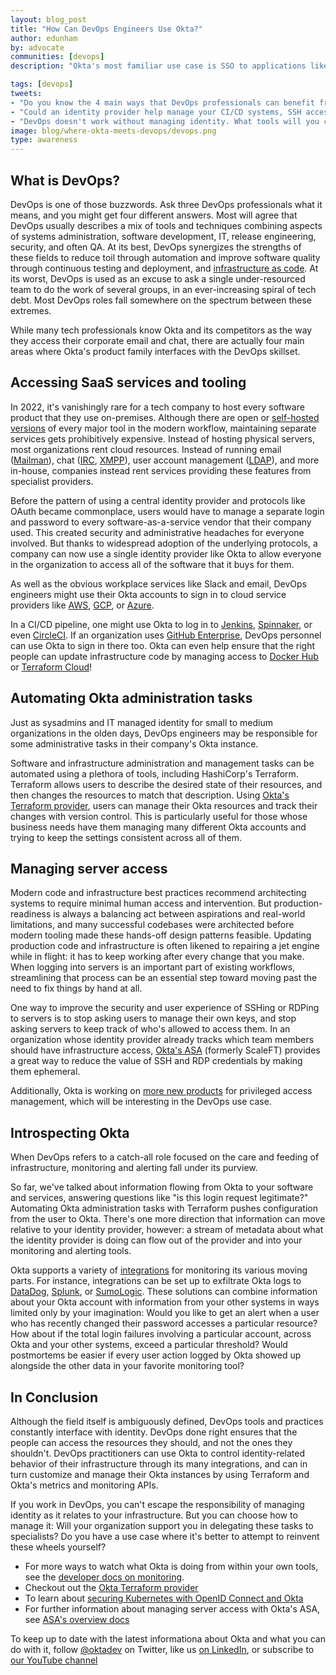 ```yaml
---
layout: blog_post
title: "How Can DevOps Engineers Use Okta?"
author: edunham 
by: advocate
communities: [devops]
description: "Okta's most familiar use case is SSO to applications like mail, chat, AWS, GCP, Azure, Jenkins, Spinnaker, and CircleCi. But it can also help automate administration tasks with Terraform, manage server access with PAM and ASA, and provide data for metrics and monitoring."

tags: [devops]
tweets:
- "Do you know the 4 main ways that DevOps professionals can benefit from Okta's products?"
- "Could an identity provider help manage your CI/CD systems, SSH access controls, and more?"
- "DevOps doesn't work without managing identity. What tools will you choose?"
image: blog/where-okta-meets-devops/devops.png
type: awareness
---
```


## What is DevOps? 

DevOps is one of those buzzwords. Ask three DevOps professionals what it means, and you might get four different answers. Most will agree that DevOps usually describes a mix of tools and techniques combining aspects of systems administration, software development, IT, release engineering, security, and often QA. At its best, DevOps synergizes the strengths of these fields to reduce toil through automation and improve software quality through continuous testing and deployment, and [infrastructure as code](https://en.wikipedia.org/wiki/Infrastructure_as_code). At its worst, DevOps is used as an excuse to ask a single under-resourced team to do the work of several groups, in an ever-increasing spiral of tech debt. Most DevOps roles fall somewhere on the spectrum between these extremes. 

While many tech professionals know Okta and its competitors as the way they access their corporate email and chat, there are actually four main areas where Okta's product family interfaces with the DevOps skillset. 

## Accessing SaaS services and tooling

In 2022, it's vanishingly rare for a tech company to host every software product that they use on-premises. Although there are open or [self-hosted versions](https://github.com/awesome-selfhosted/awesome-selfhosted) of every major tool in the modern workflow, maintaining separate services gets prohibitively expensive. Instead of hosting physical servers, most organizations rent cloud resources. Instead of running email ([Mailman](https://list.org/)), chat ([IRC](https://datatracker.ietf.org/doc/html/rfc1459), [XMPP](https://xmpp.org/about/technology-overview/)), user account management ([LDAP](https://ldap.com/)), and more in-house, companies instead rent services providing these features from specialist providers. 

Before the pattern of using a central identity provider and protocols like OAuth became commonplace, users would have to manage a separate login and password to every software-as-a-service vendor that their company used. This created security and administrative headaches for everyone involved. But thanks to widespread adoption of the underlying protocols, a company can now use a single identity provider like Okta to allow everyone in the organization to access all of the software that it buys for them. 

As well as the obvious workplace services like Slack and email, DevOps engineers might use their Okta accounts to sign in to cloud service providers like [AWS](https://www.okta.com/aws/), [GCP](https://www.okta.com/%20partners/google/), or [Azure](https://www.okta.com/integrations/azure-portal-login/#overview).

In a CI/CD pipeline, one might use Okta to log in to [Jenkins](https://www.okta.com/integrations/jenkins/#overview), [Spinnaker](https://docs.armory.io/armory-enterprise/armory-admin/auth-okta-configure/), or even [CircleCI](https://www.okta.com/integrations/circleci/#overview). If an organization uses [GitHub Enterprise](https://saml-doc.okta.com/Provisioning_Docs/GitHub_Enterprise_Provisioning.html), DevOps personnel can use Okta to sign in there too. Okta can even help ensure that the right people can update infrastructure code by managing access to [Docker Hub](https://www.okta.com/integrations/docker-hub/#overview) or [Terraform Cloud](https://www.okta.com/integrations/terraform-cloud/#overview)!

## Automating Okta administration tasks
Just as sysadmins and IT managed identity for small to medium organizations in the olden days, DevOps engineers may be responsible for some administrative tasks in their company's Okta instance. 

Software and infrastructure administration and management tasks can be automated using a plethora of tools, including HashiCorp's Terraform. Terraform allows users to describe the desired state of their resources, and then changes the resources to match that description.  Using [Okta's Terraform provider](https://github.com/okta/terraform-provider-okta), users can manage their Okta resources and track their changes with version control. This is particularly useful for those whose business needs have them managing many different Okta accounts and trying to keep the settings consistent across all of them. 

## Managing server access

Modern code and infrastructure best practices recommend architecting systems to require minimal human access and intervention. But production-readiness is always a balancing act between aspirations and real-world limitations, and many successful codebases were architected before modern tooling made these hands-off design patterns feasible. Updating production code and infrastructure is often likened to repairing a jet engine while in flight: it has to keep working after every change that you make. When logging into servers is an important part of existing workflows, streamlining that process can be an essential step toward moving past the need to fix things by hand at all. 

One way to improve the security and user experience of SSHing or RDPing to servers is to stop asking users to manage their own keys, and stop asking servers to keep track of who's allowed to access them. In an organization whose identity provider already tracks which team members should have infrastructure access, [Okta's ASA](https://www.okta.com/demo/okta-advanced-server-access/) (formerly ScaleFT) provides a great way to reduce the value of SSH and RDP credentials by making them ephemeral. 

Additionally, Okta is working on [more new products](https://www.okta.com/press-room/press-releases/okta-introduces-new-okta-privileged-access-product-to-strengthen-security/) for privileged access management, which will be interesting in the DevOps use case. 

## Introspecting Okta

When DevOps refers to a catch-all role focused on the care and feeding of infrastructure, monitoring and alerting fall under its purview. 

So far, we've talked about information flowing from Okta to your software and services, answering questions like "is this login request legitimate?" Automating Okta administration tasks with Terraform pushes configuration from the user to Okta. There's one more direction that information can move relative to your identity provider, however: a stream of metadata about what the identity provider is doing can flow out of the provider and into your monitoring and alerting tools. 

Okta supports a variety of [integrations](https://support.okta.com/help/s/article/Exporting-Okta-Log-Data) for monitoring its various moving parts. For instance, integrations can be set up to exfiltrate Okta logs to [DataDog](https://docs.datadoghq.com/integrations/okta/), [Splunk](https://www.okta.com/integrations/splunk-add-on-for-okta/), or [SumoLogic](https://www.okta.com/integrations/sumologic/). These solutions can combine information about your Okta account with information from your other systems in ways limited only by your imagination: Would you like to get an alert when a user who has recently changed their password accesses a particular resource? How about if the total login failures involving a particular account, across Okta and your other systems, exceed a particular threshold? Would postmortems be easier if every user action logged by Okta showed up alongside the other data in your favorite monitoring tool?

## In Conclusion

Although the field itself is ambiguously defined, DevOps tools and practices constantly interface with identity. DevOps done right ensures that the people can access the resources they should, and not the ones they shouldn't. DevOps practitioners can use Okta to control identity-related behavior of their infrastructure through its many integrations, and can in turn customize and manage their Okta instances by using Terraform and Okta's metrics and monitoring APIs. 

If you work in DevOps, you can't escape the responsibility of managing identity as it relates to your infrastructure. But you can choose how to manage it: Will your organization support you in delegating these tasks to specialists? Do you have a use case where it's better to attempt to reinvent these wheels yourself?

* For more ways to watch what Okta is doing from within your own tools, see the [developer docs on monitoring](https://developer.okta.com/docs/concepts/monitor). 
* Checkout out the [Okta Terraform provider](https://github.com/okta/terraform-provider-okta)
* To learn about [securing Kubernetes with OpenID Connect and Okta](/blog/2021/11/08/k8s-api-server-oidc)
* For further information about managing server access with Okta's ASA, see [ASA's overview docs](https://help.okta.com/asa/en-us/Content/Topics/Adv_Server_Access/docs/asa-overview.htm)

To keep up to date with the latest informationa about Okta and what you can do with it, follow [@oktadev](https://twitter.com/oktadev) on Twitter, like us [on LinkedIn](https://www.linkedin.com/company/oktadev/), or subscribe to [our YouTube channel](https://www.youtube.com/oktadev)

